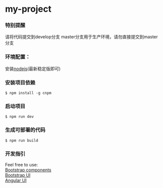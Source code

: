 # my-project

### 特别提醒
请将代码提交到develop分支
master分支用于生产环境，请勿直接提交到master分支

### 环境配置：
安装[nodejs](https://nodejs.org/download/)(最新稳定版即可)

### 安装项目依赖
```
$ npm install -g cnpm
```

### 启动项目
```
$ npm run dev
```

### 生成可部署的代码
```
$ npm run build
```

### 开发指引
Feel free to use:
<br>
[Bootstrap components](http://getbootstrap.com/components/)
<br>
[Bootstrap UI](http://getbootstrap.com/css/)
<br>
[Angular UI](http://angular-ui.github.io/bootstrap/)
